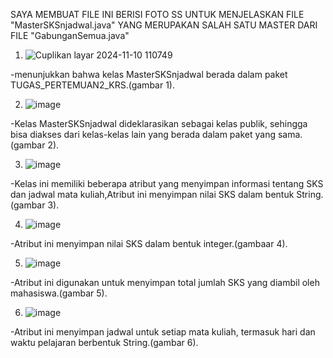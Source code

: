 SAYA MEMBUAT FILE INI BERISI FOTO SS UNTUK MENJELASKAN FILE "MasterSKSnjadwal.java" YANG MERUPAKAN SALAH SATU MASTER DARI FILE "GabunganSemua.java"

 1. ![Cuplikan layar 2024-11-10 110749](https://github.com/user-attachments/assets/befa5022-a6df-4fd8-bced-2ebff335ec4b)

 -menunjukkan bahwa kelas MasterSKSnjadwal berada dalam paket TUGAS_PERTEMUAN2_KRS.(gambar 1).

2. ![image](https://github.com/user-attachments/assets/1ba4dc20-d204-422a-b8a9-0c36d46508c8)

-Kelas MasterSKSnjadwal dideklarasikan sebagai kelas publik, sehingga bisa diakses dari kelas-kelas lain yang berada dalam paket yang sama.(gambar 2).

3. ![image](https://github.com/user-attachments/assets/cbc8d7a7-e79d-414b-86bc-77b75c33a597)

-Kelas ini memiliki beberapa atribut yang menyimpan informasi tentang SKS dan jadwal mata kuliah,Atribut ini menyimpan nilai SKS dalam bentuk String.(gambar 3).

4. ![image](https://github.com/user-attachments/assets/939dcfe1-5e5f-4205-947c-d67b0b4c9f0a)

-Atribut ini menyimpan nilai SKS dalam bentuk integer.(gambaar 4).

5. ![image](https://github.com/user-attachments/assets/4a92018a-7fa8-4f85-9d09-c093d4226a19)

-Atribut ini digunakan untuk menyimpan total jumlah SKS yang diambil oleh mahasiswa.(gambar 5).

6. ![image](https://github.com/user-attachments/assets/0c94d2cd-ac9b-4305-a7cc-dd4702360ae3)

-Atribut ini menyimpan jadwal untuk setiap mata kuliah, termasuk hari dan waktu pelajaran berbentuk String.(gambar 6).

